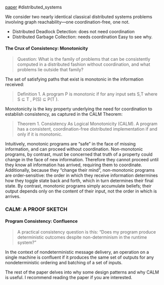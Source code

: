 [paper](https://arxiv.org/abs/1901.01930#:~:text=CALM%20is%20an%20acronym%20for,be%20expressed%20in%20monotonic%20logic.) #distributed_systems 

We consider two nearly identical classical distributed systems problems involving graph reachability—one coordination-free, one not.
* Distributed Deadlock Detection: does not need coordination
* Distributed Garbage Collection: needs coordination
Easy to see why.

#### The Crux of Consistency: Monotonicity
> Question: What is the family of problems that can be consistently computed in a distributed fashion without coordination, and what problems lie outside that family?

The set of satisfying paths that exist is monotonic in the information received:
> Definition 1. A program P is monotonic if for any input sets S,T where S ⊆ T , P(S) ⊆ P(T ).

Monotonicity is the key property underlying the need for coordination to establish consistency, as captured in the CALM Theorem: 
>Theorem 1. Consistency As Logical Monotonicity (CALM). A program has a consistent, coordination-free distributed implementation if and only if it is monotonic.

Intuitively, monotonic programs are “safe” in the face of missing information, and can proceed without coordination. Non-monotonic programs, by contrast, must be concerned that truth of a property could change in the face of new information. Therefore they cannot proceed until they know all information has arrived, requiring them to coordinate. 
Additionally, because they “change their mind”, non-monotonic programs are order-sensitive: the order in which they receive information determines how they toggle state back and forth, which in turn determines their final state. By contrast, monotonic programs simply accumulate beliefs; their output depends only on the content of their input, not the order in which is arrives.

### CALM: A PROOF SKETCH
#### Program Consistency: Confluence
> A practical consistency question is this: “Does my program produce deterministic outcomes despite non-determinism in the runtime system?”

In the context of nondeterministic message delivery, an operation on a single machine is confluent if it produces the same set of outputs for any nondeterministic ordering and batching of a set of inputs.

The rest of the paper delves into why some design patterns and why CALM is useful. I recommend reading the paper if you are interested.